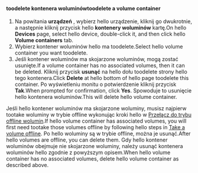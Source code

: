 <!--author=SharS last changed: 9/16/15-->

#### <a name="toodelete-a-volume-container"></a><span data-ttu-id="a23e8-101">toodelete kontenera woluminów</span><span class="sxs-lookup"><span data-stu-id="a23e8-101">toodelete a volume container</span></span>
1. <span data-ttu-id="a23e8-102">Na powitania **urządzeń** , wybierz hello urządzenie, kliknij go dwukrotnie, a następnie kliknij przycisk hello **kontenery woluminów** kartę.</span><span class="sxs-lookup"><span data-stu-id="a23e8-102">On hello **Devices** page, select hello device, double-click it, and then click hello **Volume containers** tab.</span></span>
2. <span data-ttu-id="a23e8-103">Wybierz kontener woluminów hello ma toodelete.</span><span class="sxs-lookup"><span data-stu-id="a23e8-103">Select hello volume container you want toodelete.</span></span>
3. <span data-ttu-id="a23e8-104">Jeśli kontener woluminów ma skojarzone woluminów, mogą zostać usunięte.</span><span class="sxs-lookup"><span data-stu-id="a23e8-104">If a volume container has no associated volumes, then it can be deleted.</span></span> <span data-ttu-id="a23e8-105">Kliknij przycisk **usunąć** na hello dołu toodelete strony hello tego kontenera.</span><span class="sxs-lookup"><span data-stu-id="a23e8-105">Click **Delete** at hello bottom of hello page toodelete this container.</span></span> <span data-ttu-id="a23e8-106">Po wyświetleniu monitu o potwierdzenie kliknij przycisk **Tak**.</span><span class="sxs-lookup"><span data-stu-id="a23e8-106">When prompted for confirmation, click **Yes**.</span></span> <span data-ttu-id="a23e8-107">Spowoduje to usunięcie hello kontenera woluminów.</span><span class="sxs-lookup"><span data-stu-id="a23e8-107">This will delete hello volume container.</span></span>

<span data-ttu-id="a23e8-108">Jeśli hello kontener woluminów ma skojarzone woluminy, musisz najpierw tootake woluminy w trybie offline wykonując kroki hello w [Przełącz do trybu offline wolumin](../articles/storsimple/storsimple-manage-volumes.md#take-a-volume-offline).</span><span class="sxs-lookup"><span data-stu-id="a23e8-108">If hello volume container has associated volumes, you will first need tootake those volumes offline by following hello steps in [Take a volume offline](../articles/storsimple/storsimple-manage-volumes.md#take-a-volume-offline).</span></span> <span data-ttu-id="a23e8-109">Po hello woluminy są w trybie offline, można je usunąć.</span><span class="sxs-lookup"><span data-stu-id="a23e8-109">After hello volumes are offline, you can delete them.</span></span> <span data-ttu-id="a23e8-110">Gdy hello kontener woluminów obejmuje nie skojarzone woluminy, należy usunąć kontenera woluminów hello zgodnie z powyższym opisem.</span><span class="sxs-lookup"><span data-stu-id="a23e8-110">When hello volume container has no associated volumes, delete hello volume container as described above.</span></span>

